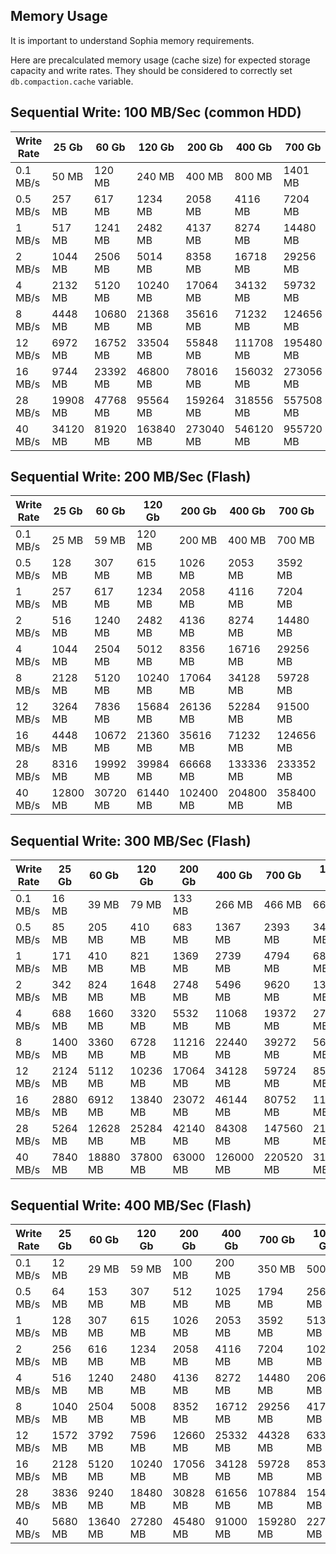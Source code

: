 
Memory Usage
------------

It is important to understand Sophia memory requirements.

Here are precalculated memory usage (cache size) for expected storage capacity and write rates.
They should be considered to correctly set `db.compaction.cache` variable.

Sequential Write: 100 MB/Sec (common HDD)
----------------------------

| Write Rate | 25 Gb | 60 Gb | 120 Gb | 200 Gb | 400 Gb | 700 Gb | 1000 Gb | 2000 Gb |
|---|---|---|---|---|---|---|---|---|
| 0.1 MB/s | 50 MB | 120 MB | 240 MB | 400 MB | 800 MB | 1401 MB | 2001 MB | 4003 MB |
| 0.5 MB/s | 257 MB | 617 MB | 1234 MB | 2058 MB | 4116 MB | 7204 MB | 10291 MB | 20582 MB |
| 1 MB/s | 517 MB | 1241 MB | 2482 MB | 4137 MB | 8274 MB | 14480 MB | 20686 MB | 41373 MB |
| 2 MB/s | 1044 MB | 2506 MB | 5014 MB | 8358 MB | 16718 MB | 29256 MB | 41794 MB | 83590 MB |
| 4 MB/s | 2132 MB | 5120 MB | 10240 MB | 17064 MB | 34132 MB | 59732 MB | 85332 MB | 170664 MB |
| 8 MB/s | 4448 MB | 10680 MB | 21368 MB | 35616 MB | 71232 MB | 124656 MB | 178080 MB | 356168 MB |
| 12 MB/s | 6972 MB | 16752 MB | 33504 MB | 55848 MB | 111708 MB | 195480 MB | 279264 MB | 558540 MB |
| 16 MB/s | 9744 MB | 23392 MB | 46800 MB | 78016 MB | 156032 MB | 273056 MB | 390080 MB | 780176 MB |
| 28 MB/s | 19908 MB | 47768 MB | 95564 MB | 159264 MB | 318556 MB | 557508 MB | 796432 MB | 1592864 MB |
| 40 MB/s | 34120 MB | 81920 MB | 163840 MB | 273040 MB | 546120 MB | 955720 MB | 1365320 MB | 2730640 MB |

Sequential Write: 200 MB/Sec (Flash)
----------------------------

| Write Rate | 25 Gb | 60 Gb | 120 Gb | 200 Gb | 400 Gb | 700 Gb | 1000 Gb | 2000 Gb |
|---|---|---|---|---|---|---|---|---|
| 0.1 MB/s | 25 MB | 59 MB | 120 MB | 200 MB | 400 MB | 700 MB | 1000 MB | 2000 MB |
| 0.5 MB/s | 128 MB | 307 MB | 615 MB | 1026 MB | 2053 MB | 3592 MB | 5132 MB | 10265 MB |
| 1 MB/s | 257 MB | 617 MB | 1234 MB | 2058 MB | 4116 MB | 7204 MB | 10291 MB | 20582 MB |
| 2 MB/s | 516 MB | 1240 MB | 2482 MB | 4136 MB | 8274 MB | 14480 MB | 20686 MB | 41372 MB |
| 4 MB/s | 1044 MB | 2504 MB | 5012 MB | 8356 MB | 16716 MB | 29256 MB | 41792 MB | 83588 MB |
| 8 MB/s | 2128 MB | 5120 MB | 10240 MB | 17064 MB | 34128 MB | 59728 MB | 85328 MB | 170664 MB |
| 12 MB/s | 3264 MB | 7836 MB | 15684 MB | 26136 MB | 52284 MB | 91500 MB | 130716 MB | 261444 MB |
| 16 MB/s | 4448 MB | 10672 MB | 21360 MB | 35616 MB | 71232 MB | 124656 MB | 178080 MB | 356160 MB |
| 28 MB/s | 8316 MB | 19992 MB | 39984 MB | 66668 MB | 133336 MB | 233352 MB | 333368 MB | 666764 MB |
| 40 MB/s | 12800 MB | 30720 MB | 61440 MB | 102400 MB | 204800 MB | 358400 MB | 512000 MB | 1024000 MB |

Sequential Write: 300 MB/Sec (Flash)
----------------------------

| Write Rate | 25 Gb | 60 Gb | 120 Gb | 200 Gb | 400 Gb | 700 Gb | 1000 Gb | 2000 Gb |
|---|---|---|---|---|---|---|---|---|
| 0.1 MB/s | 16 MB | 39 MB | 79 MB | 133 MB | 266 MB | 466 MB | 666 MB | 1333 MB |
| 0.5 MB/s | 85 MB | 205 MB | 410 MB | 683 MB | 1367 MB | 2393 MB | 3419 MB | 6838 MB |
| 1 MB/s | 171 MB | 410 MB | 821 MB | 1369 MB | 2739 MB | 4794 MB | 6849 MB | 13698 MB |
| 2 MB/s | 342 MB | 824 MB | 1648 MB | 2748 MB | 5496 MB | 9620 MB | 13744 MB | 27488 MB |
| 4 MB/s | 688 MB | 1660 MB | 3320 MB | 5532 MB | 11068 MB | 19372 MB | 27672 MB | 55348 MB |
| 8 MB/s | 1400 MB | 3360 MB | 6728 MB | 11216 MB | 22440 MB | 39272 MB | 56104 MB | 112216 MB |
| 12 MB/s | 2124 MB | 5112 MB | 10236 MB | 17064 MB | 34128 MB | 59724 MB | 85332 MB | 170664 MB |
| 16 MB/s | 2880 MB | 6912 MB | 13840 MB | 23072 MB | 46144 MB | 80752 MB | 115376 MB | 230752 MB |
| 28 MB/s | 5264 MB | 12628 MB | 25284 MB | 42140 MB | 84308 MB | 147560 MB | 210812 MB | 421624 MB |
| 40 MB/s | 7840 MB | 18880 MB | 37800 MB | 63000 MB | 126000 MB | 220520 MB | 315040 MB | 630120 MB |

Sequential Write: 400 MB/Sec (Flash)
----------------------------

| Write Rate | 25 Gb | 60 Gb | 120 Gb | 200 Gb | 400 Gb | 700 Gb | 1000 Gb | 2000 Gb |
|---|---|---|---|---|---|---|---|---|
| 0.1 MB/s | 12 MB | 29 MB | 59 MB | 100 MB | 200 MB | 350 MB | 500 MB | 1000 MB |
| 0.5 MB/s | 64 MB | 153 MB | 307 MB | 512 MB | 1025 MB | 1794 MB | 2563 MB | 5126 MB |
| 1 MB/s | 128 MB | 307 MB | 615 MB | 1026 MB | 2053 MB | 3592 MB | 5132 MB | 10265 MB |
| 2 MB/s | 256 MB | 616 MB | 1234 MB | 2058 MB | 4116 MB | 7204 MB | 10290 MB | 20582 MB |
| 4 MB/s | 516 MB | 1240 MB | 2480 MB | 4136 MB | 8272 MB | 14480 MB | 20684 MB | 41372 MB |
| 8 MB/s | 1040 MB | 2504 MB | 5008 MB | 8352 MB | 16712 MB | 29256 MB | 41792 MB | 83584 MB |
| 12 MB/s | 1572 MB | 3792 MB | 7596 MB | 12660 MB | 25332 MB | 44328 MB | 63336 MB | 126672 MB |
| 16 MB/s | 2128 MB | 5120 MB | 10240 MB | 17056 MB | 34128 MB | 59728 MB | 85328 MB | 170656 MB |
| 28 MB/s | 3836 MB | 9240 MB | 18480 MB | 30828 MB | 61656 MB | 107884 MB | 154140 MB | 308280 MB |
| 40 MB/s | 5680 MB | 13640 MB | 27280 MB | 45480 MB | 91000 MB | 159280 MB | 227520 MB | 455080 MB |
